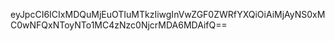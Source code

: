eyJpcCI6ICIxMDQuMjEuOTIuMTkzIiwgInVwZGF0ZWRfYXQiOiAiMjAyNS0xMC0wNFQxNToyNTo1MC4zNzc0NjcrMDA6MDAifQ==